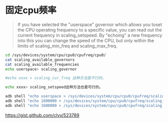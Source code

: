 # 固定cpu频率
>  If you have selected the "userspace" governor which allows you toset the CPU operating frequency to a specific value, you can read 
out the current frequency in scaling_setspeed. By "echoing" a new frequency into this you can change the speed of the CPU, but only within the limits of  scaling_min_freq and scaling_max_freq.



```bash
cd /sys/devices/system/cpu/cpu0/cpufreq/cpu0/
cat scaling_available_governors
cat scaling_available_frequencies
echo userspace> scaling_governor

#echo xxxx > scaling_cur_freq 这种方法是不行的。

echo xxxx> scaling_setspeed这种方法也是可行的。

adb shell "echo userspace > /sys/devices/system/cpu/cpu0/cpufreq/scaling_governor"
adb shell "echo 1600000 > /sys/devices/system/cpu/cpu0/cpufreq/scaling_max_freq"
adb shell "echo 1600000 > /sys/devices/system/cpu/cpu0/cpufreq/scaling_min_freq"
```
https://gist.github.com/clvv/523789


